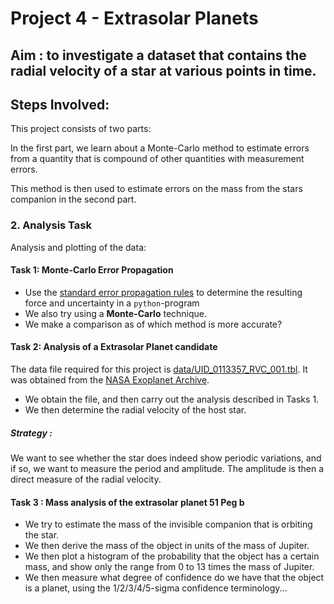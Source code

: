 # Project 4 - Extrasolar Planets
## Aim : to investigate a dataset that contains the radial velocity of a star at various points in time.
## Steps Involved:
This project consists of two parts:

In the first part, we learn about a Monte-Carlo method to estimate errors from a quantity that is compound of other quantities with measurement errors.
 
This method is then used to estimate errors on the mass from the stars companion in the second part.

### 2. Analysis Task
Analysis and plotting of the data:

#### Task 1: Monte-Carlo Error Propagation
   * Use the [standard error propagation rules](http://en.wikipedia.org/wiki/Propagation_of_uncertainty#Example_formulas) to determine the resulting force and uncertainty in a `python`-program
   * We also try using a **Monte-Carlo** technique.
   * We make a comparison as of which method is more accurate? 

#### Task 2: Analysis of a Extrasolar Planet candidate
The data file required for this project is [data/UID_0113357_RVC_001.tbl](data/UID_0113357_RVC_001.tbl). It was obtained from the [NASA Exoplanet Archive](https://exoplanetarchive.ipac.caltech.edu/cgi-bin/DisplayOverview/nph-DisplayOverview?objname=51+Peg+b&type=CONFIRMED_PLANET).
   * We obtain the file, and then carry out the analysis described in Tasks 1.
   * We then determine the radial velocity of the host star.
   ##### Strategy : 
   We want to see whether the star does indeed show periodic variations, and if so, we want to measure the period and amplitude. The amplitude is then a direct measure of the radial velocity.
   
   #### Task 3 : Mass analysis of the extrasolar planet 51 Peg b
   
   * We try to estimate the mass of the invisible companion that is orbiting the star. 
   * We then derive the mass of the object in units of the mass of Jupiter.
   * We then plot a histogram of the probability that the object has a certain mass, and show only the range from 0 to 13 times the mass of Jupiter.
   * We then measure what degree of confidence do we have that the object is a planet, using the 1/2/3/4/5-sigma confidence terminology...
   
    
     
      
      
      
